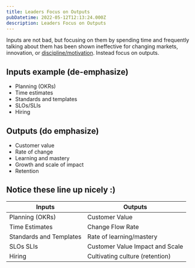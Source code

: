 ```yaml
---
title: Leaders Focus on Outputs
pubDatetime: 2022-05-12T12:13:24.000Z
description: Leaders Focus on Outputs
---
```


Inputs are not bad, but focusing on them by spending time and frequently talking
about them has been shown ineffective for changing markets, innovation, or
[discipline/motivation](05-10-motivation-vs-discipline). Instead focus on
outputs.

## Inputs example (de-emphasize)

- Planning (OKRs)
- Time estimates
- Standards and templates
- SLOs/SLIs
- Hiring

## Outputs (do emphasize)

- Customer value
- Rate of change
- Learning and mastery
- Growth and scale of impact
- Retention

## Notice these line up nicely :)

| Inputs                  | Outputs                         |
| ----------------------- | ------------------------------- |
| Planning (OKRs)         | Customer Value                  |
| Time Estimates          | Change Flow Rate                |
| Standards and Templates | Rate of learning/mastery        |
| SLOs SLIs               | Customer Value Impact and Scale |
| Hiring                  | Cultivating culture (retention) |

